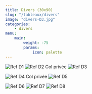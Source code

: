 ```yaml
---
title: Divers (30x90) 
slug: "/tableaux/divers"
image: "divers-D3.jpg"
categories:
    - divers
menu:
    main: 
        weight: -75
        params:
            icon: palette
---
```


![Ref D1](divers-D1.jpg) ![Ref D2 Col privée](divers-D2.jpg) ![Ref D3](divers-D3.jpg)

![Ref D4 Col privée](divers-D4.jpg) ![Ref D5](divers-D5.jpg) 

![Ref D6](divers-D6.jpg) ![Ref D7](divers-D7.jpg) ![Ref D8](divers-D8.jpg)

